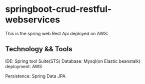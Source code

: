 # springboot-crud-restful-webservices

This is the spring web Rest Api deployed on AWS:

Technology && Tools
-------------------
IDE: Spring tool Suite(STS)
Database: Mysql(on Elastic beanstalk)
deployment: AWS

Persistence: Spring Data JPA

